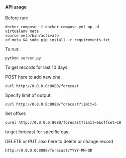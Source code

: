 #### API usage


Before run:
```
docker-compose -f docker-compose.yml up -d
virtualenv meta
source meta/bin/activate
cd meta && sudo pip install -r requirements.txt
```
To run:
```
python server.py
```

To get records for last 10 days.

POST here to add new one.

```
curl http://0.0.0.0:8080/forecast
```

Specify limit of output:
```
curl http://0.0.0.0:8080/forecast?limit=5
```
Set offset:
```
curel http://0.0.0.0:8080/forecast?limit=5&offset=10
```
to get forecast for specific day:

DELETE or PUT also here to delete or change record

````
http://0.0.0.0:8080/forecast/YYYY-MM-DD 
````